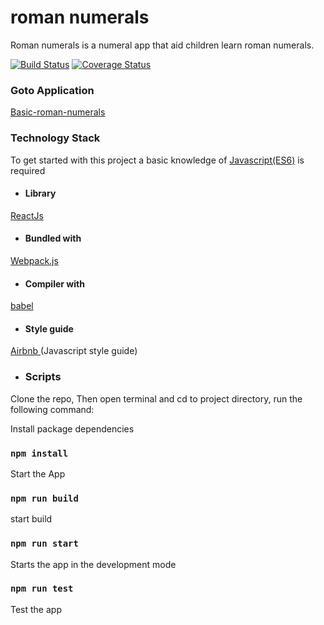 # roman numerals
Roman numerals is a numeral app that aid children learn roman numerals.

[![Build Status](https://travis-ci.com/Nennyfills/roman-numerals.svg?branch=main)](https://travis-ci.com/Nennyfills/roman-numerals)
[![Coverage Status](https://coveralls.io/repos/github/Nennyfills/roman-numerals/badge.svg?branch=main)](https://coveralls.io/github/Nennyfills/roman-numerals?branch=main)

### Goto Application

[Basic-roman-numerals](https://basic-roman-numerals.netlify.app/)

### Technology Stack

To get started with this project a basic knowledge of
[Javascript(ES6)](https://es6.io/) is required

- #### __Library__
[ReactJs](https://reactjs.org/)

- #### __Bundled with__
[Webpack.js](https://webpack.js.org)

- #### __Compiler with__
[babel](https://babeljs.io/)

- #### __Style guide__
[Airbnb ](https://github.com/airbnb/javascript)(Javascript style guide)

- ###  Scripts

Clone the repo, Then open terminal and cd to project directory, run the following command: 

Install package dependencies
### `npm install`

Start the App

### `npm run build`
start build

### `npm run start`
Starts the app in the development mode

### `npm run test`
Test the app
